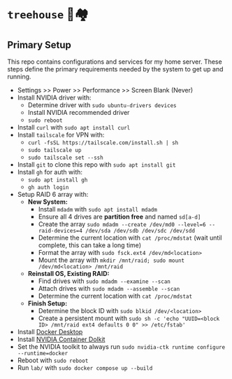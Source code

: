 # `treehouse` 🌳🏘️

## Primary Setup

This repo contains configurations and services for my home server.
These steps define the primary requirements needed by the system
to get up and running.

- Settings >> Power >> Performance >> Screen Blank (Never)
- Install NVIDIA driver with:
  - Determine driver with `sudo ubuntu-drivers devices`
  - Install NVIDIA recommended driver
  - `sudo reboot`
- Install `curl` with `sudo apt install curl`
- Install `tailscale` for VPN with:
  - `curl -fsSL https://tailscale.com/install.sh | sh`
  - `sudo tailscale up`
  - `sudo tailscale set --ssh`
- Install `git` to clone this repo with `sudo apt install git`
- Install `gh` for auth with:
  - `sudo apt install gh`
  - `gh auth login`
- Setup RAID 6 array with:
  - **New System:**
    - Install `mdadm` with `sudo apt install mdadm`
    - Ensure all 4 drives are **partition free** and named `sd[a-d]`
    - Create the array `sudo mdadm --create /dev/md0 --level=6 --raid-devices=4 /dev/sda /dev/sdb /dev/sdc /dev/sdd`
    - Determine the current location with `cat /proc/mdstat` (wait until complete, this can take a long time)
    - Format the array with `sudo fsck.ext4 /dev/md<location>`
    - Mount the array with `mkdir /mnt/raid; sudo mount /dev/md<location> /mnt/raid`
  - **Reinstall OS, Existing RAID:**
    - Find drives with `sudo mdadm --examine --scan`
    - Attach drives with `sudo mdadm --assemble --scan`
    - Determine the current location with `cat /proc/mdstat`
  - **Finish Setup:**
    - Determine the block ID with `sudo blkid /dev/<location>`
    - Create a persistent mount with `sudo sh -c 'echo "UUID=<block ID> /mnt/raid ext4 defaults 0 0" >> /etc/fstab'`
- Install [Docker Desktop](https://docs.docker.com/desktop/setup/install/linux/ubuntu/) 
- Install [NVIDIA Container Dolkit](https://docs.nvidia.com/datacenter/cloud-native/container-toolkit/latest/install-guide.html)
- Set the NVIDIA toolkit to always run `sudo nvidia-ctk runtime configure --runtime=docker`
- Reboot with `sudo reboot`
- Run `lab/` with `sudo docker compose up --build`
